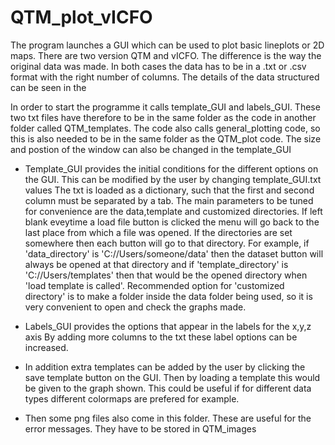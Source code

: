 # QTM_plot_vICFO

The program launches a GUI which can be used to plot basic lineplots or 2D maps. There are two version QTM and vICFO. The difference is the way the original data was made. In both cases the data has to be in a .txt or .csv 
format with the right number of columns. The details of the data structured can be seen in the

In order to start the programme it calls template_GUI and labels_GUI. These two txt
files have therefore to be in the same folder as the code in another folder called 
QTM_templates. The code also calls general_plotting code, so this is also needed to be 
in the same folder as the QTM_plot code. The size and postion of the window can also be 
changed in the template_GUI

- Template_GUI provides the initial conditions for the different options
on the GUI. This can be modified by the user by changing template_GUI.txt values
The txt is loaded as a dictionary, such that the first and second column must be 
separated by a tab. The main parameters to be tuned for convenience are the data,template
and customized directories. If left blank eveytime a load file button is clicked the 
menu will go back to the last place from which a file was opened. If the directories
are set somewhere then each button will go to that directory. For example,
if 'data_directory' is 'C://Users/someone/data' then the dataset button will always be opened
at that directory and if 'template_directory' is 'C://Users/templates' then that would be the 
opened directory when 'load template is called'. Recommended option for 'customized directory'
is to make a folder inside the data folder being used, so it is very convenient to open
and check the graphs made. 

- Labels_GUI provides the options that appear in the labels for the x,y,z axis
By adding more columns to the txt these label options can be increased. 

- In addition extra templates can be added by the user by clicking the save template
button on the GUI. Then by loading a template this would be given to the graph shown. This
could be useful if for different data types different colormaps are prefered for example. 

- Then some png files also come in this folder. These are useful for the error messages. They 
have to be stored in QTM_images 

